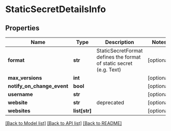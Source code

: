 # StaticSecretDetailsInfo

## Properties
Name | Type | Description | Notes
------------ | ------------- | ------------- | -------------
**format** | **str** | StaticSecretFormat defines the format of static secret (e.g. Text) | [optional] 
**max_versions** | **int** |  | [optional] 
**notify_on_change_event** | **bool** |  | [optional] 
**username** | **str** |  | [optional] 
**website** | **str** | deprecated | [optional] 
**websites** | **list[str]** |  | [optional] 

[[Back to Model list]](../README.md#documentation-for-models) [[Back to API list]](../README.md#documentation-for-api-endpoints) [[Back to README]](../README.md)


